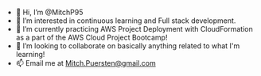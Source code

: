 - 👋 Hi, I’m @MitchP95
- 👀 I’m interested in continuous learning and Full stack development.
- 🌱 I’m currently practicing AWS Project Deployment with CloudFormation as a part of the AWS Cloud Project Bootcamp!
- 💞️ I’m looking to collaborate on basically anything related to what I'm learning!
- 📫 Email me at Mitch.Puersten@gmail.com

